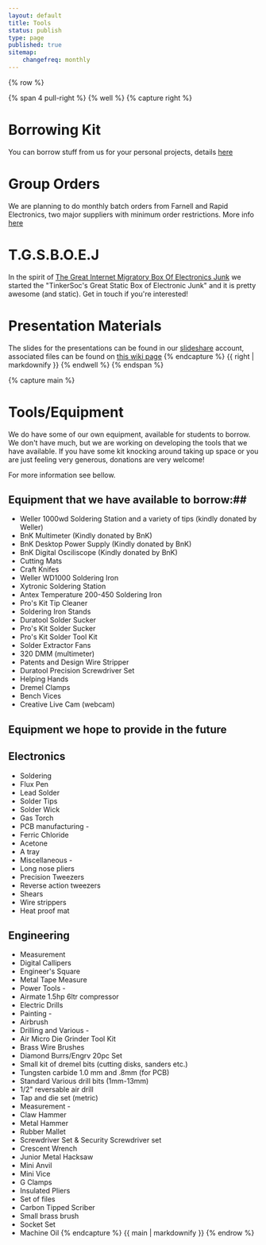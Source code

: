 ```yaml
---
layout: default 
title: Tools 
status: publish
type: page
published: true
sitemap:
    changefreq: monthly
---
```


{% row %}



{% span 4 pull-right %}
{% well %}
{% capture right %}
# Borrowing Kit #
You can borrow stuff from us for your personal projects, details 
[here](/resources/borrowing-kit)

# Group Orders #

We are planning to do monthly batch orders from Farnell and Rapid Electronics,
two major suppliers with minimum order restrictions. More info
[here](/resources/group-order)

# T.G.S.B.O.E.J #

In the spirit of [The Great Internet Migratory Box Of Electronics
Junk](http://tgimboej.org/Main_Page) we started the "TinkerSoc's Great Static
Box of Electronic Junk" and it is pretty awesome (and static). Get in touch if
you're interested!

# Presentation Materials #
 
The slides for the presentations can be found in our
[slideshare](http://slideshare.net/tinkersoc) account, associated files can be
found on [this wiki page](/wiki/presentations)
{% endcapture %} {{ right | markdownify }}
{% endwell %}
{% endspan %}

{% capture main %}
# Tools/Equipment #

We do have some of our own equipment, available for students to borrow. We
don't have much, but we are working on developing the tools that we have
available. If you have some kit knocking around taking up space or you are just
feeling very generous, donations are very welcome!

For more information see bellow.

## Equipment that we have available to borrow:##
* Weller 1000wd Soldering Station and a variety of tips (kindly donated by Weller)
* BnK Multimeter (Kindly donated by BnK)
* BnK Desktop Power Supply (Kindly donated by BnK)
* BnK Digital Osciliscope (Kindly donated by BnK)
* Cutting Mats
* Craft Knifes
* Weller WD1000 Soldering Iron
* Xytronic Soldering Station
* Antex Temperature 200-450 Soldering Iron
* Pro's Kit Tip Cleaner
* Soldering Iron Stands
* Duratool Solder Sucker
* Pro's Kit Solder Sucker
* Pro's Kit Solder Tool Kit
* Solder Extractor Fans
* 320 DMM (multimeter)
* Patents and Design Wire Stripper
* Duratool Precision Screwdriver Set
* Helping Hands
* Dremel Clamps
* Bench Vices
* Creative Live Cam (webcam)


## Equipment we hope to provide in the future ##
## Electronics ##
* Soldering
 * Flux Pen
 * Lead Solder
 * Solder Tips
 * Solder Wick
 * Gas Torch
* PCB manufacturing -
 * Ferric Chloride
 * Acetone
 * A tray
* Miscellaneous -
 * Long nose pliers
 * Precision Tweezers
 * Reverse action tweezers
 * Shears
 * Wire strippers
 * Heat proof mat

## Engineering ##
* Measurement
 * Digital Callipers
 * Engineer's Square
 * Metal Tape Measure
* Power Tools -
 * Airmate 1.5hp 6ltr compressor
 * Electric Drills
* Painting -
 * Airbrush
* Drilling and Various -
 * Air Micro Die Grinder Tool Kit
 * Brass Wire Brushes
 * Diamond Burrs/Engrv 20pc Set
 * Small kit of dremel bits (cutting disks, sanders etc.)
 * Tungsten carbide 1.0 mm and .8mm (for PCB)
 * Standard Various drill bits (1mm-13mm)
 * 1/2" reversable air drill
 * Tap and die set (metric)
* Measurement -
 * Claw Hammer
 * Metal Hammer
 * Rubber Mallet
 * Screwdriver Set &amp; Security Screwdriver set
 * Crescent Wrench
 * Junior Metal Hacksaw
 * Mini Anvil
 * Mini Vice
 * G Clamps
 * Insulated Pliers
 * Set of files
 * Carbon Tipped Scriber
 * Small brass brush
 * Socket Set
 * Machine Oil
{% endcapture %} {{ main | markdownify }}
{% endrow %}

